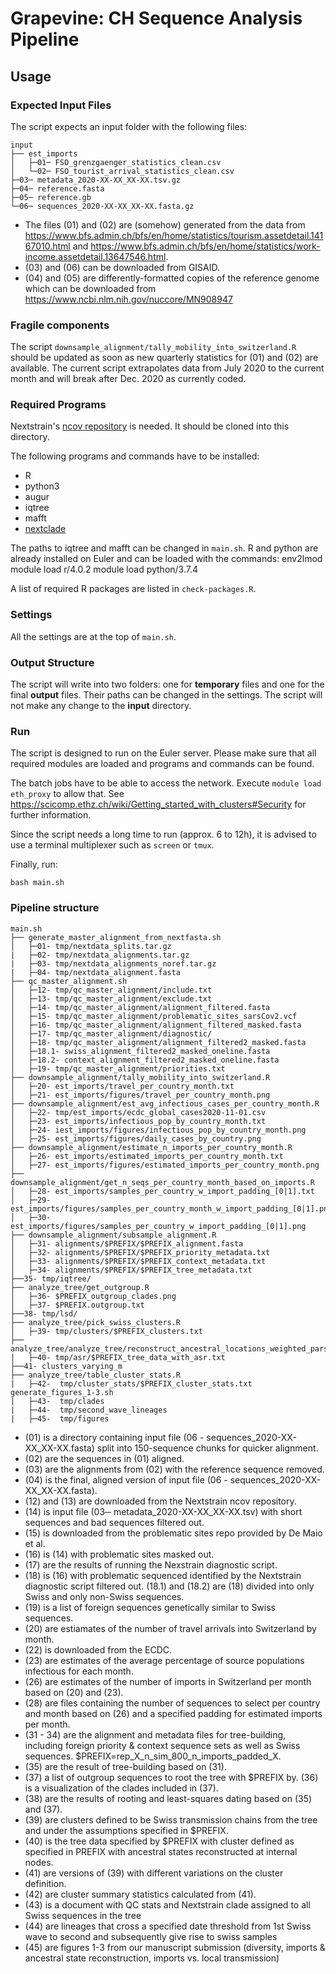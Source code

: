 # Grapevine: CH Sequence Analysis Pipeline

## Usage

### Expected Input Files

The script expects an input folder with the following files:

```
input
├── est_imports
│   ├─01─ FSO_grenzgaenger_statistics_clean.csv
│   └─02─ FSO_tourist_arrival_statistics_clean.csv
├─03─ metadata_2020-XX-XX_XX-XX.tsv.gz
├─04─ reference.fasta
├─05─ reference.gb
└─06─ sequences_2020-XX-XX_XX-XX.fasta.gz
```

- The files (01) and (02) are (somehow) generated from the data from https://www.bfs.admin.ch/bfs/en/home/statistics/tourism.assetdetail.14167010.html and https://www.bfs.admin.ch/bfs/en/home/statistics/work-income.assetdetail.13647546.html.
- (03) and (06) can be downloaded from GISAID.
- (04) and (05) are differently-formatted copies of the reference genome which can be downloaded from https://www.ncbi.nlm.nih.gov/nuccore/MN908947

### Fragile components

The script `downsample_alignment/tally_mobility_into_switzerland.R` should be updated as soon as new quarterly statistics for (01) and (02) are available. The current script extrapolates data from July 2020 to the current month and will break after Dec. 2020 as currently coded.

### Required Programs

Nextstrain's [ncov repository](https://github.com/nextstrain/ncov) is needed. It should be cloned into this directory.

The following programs and commands have to be installed:

- R
- python3
- augur
- iqtree
- mafft
- [nextclade](https://github.com/nextstrain/nextclade/tree/master/packages/cli)

The paths to iqtree and mafft can be changed in `main.sh`.
R and python are already installed on Euler and can be loaded with the commands:
env2lmod
module load r/4.0.2
module load python/3.7.4

A list of required R packages are listed in `check-packages.R`.


### Settings

All the settings are at the top of `main.sh`.


### Output Structure

The script will write into two folders: one for **temporary** files and one for the final **output** files. Their paths can be changed in the settings. The script will not make any change to the **input** directory.


### Run

The script is designed to run on the Euler server. Please make sure that all required modules are loaded and programs and commands can be found.

The batch jobs have to be able to access the network. Execute `module load eth_proxy` to allow that. See https://scicomp.ethz.ch/wiki/Getting_started_with_clusters#Security for further information.

Since the script needs a long time to run (approx. 6 to 12h), it is advised to use a terminal multiplexer such as `screen` or `tmux`.

Finally, run:

```
bash main.sh
```

### Pipeline structure
```
main.sh
├── generate_master_alignment_from_nextfasta.sh
│   ├─01- tmp/nextdata_splits.tar.gz
|   ├─02- tmp/nextdata_alignments.tar.gz
|   ├─03- tmp/nextdata_alignments_noref.tar.gz
|   ├─04- tmp/nextdata_alignment.fasta
├── qc_master_alignment.sh
│   ├─12- tmp/qc_master_alignment/include.txt
│   ├─13- tmp/qc_master_alignment/exclude.txt
│   ├─14- tmp/qc_master_alignment/alignment_filtered.fasta
│   ├─15- tmp/qc_master_alignment/problematic_sites_sarsCov2.vcf
│   ├─16- tmp/qc_master_alignment/alignment_filtered_masked.fasta
│   ├─17- tmp/qc_master_alignment/diagnostic/
│   ├─18- tmp/qc_master_alignment/alignment_filtered2_masked.fasta
│   ├─18.1- swiss_alignment_filtered2_masked_oneline.fasta
│   ├─18.2- context_alignment_filtered2_masked_oneline.fasta
│   ├─19- tmp/qc_master_alignment/priorities.txt
├── downsample_alignment/tally_mobility_into_switzerland.R 
│   ├─20- est_imports/travel_per_country_month.txt
│   ├─21- est_imports/figures/travel_per_country_month.png
├── downsample_alignment/est_avg_infectious_cases_per_country_month.R
│   ├─22- tmp/est_imports/ecdc_global_cases2020-11-01.csv
│   ├─23- est_imports/infectious_pop_by_country_month.txt
│   ├─24- iest_imports/figures/infectious_pop_by_country_month.png
│   ├─25- est_imports/figures/daily_cases_by_country.png
├── downsample_alignment/estimate_n_imports_per_country_month.R
│   ├─26- est_imports/estimated_imports_per_country_month.txt
│   ├─27- est_imports/figures/estimated_imports_per_country_month.png
├── downsample_alignment/get_n_seqs_per_country_month_based_on_imports.R
│   ├─28- est_imports/samples_per_country_w_import_padding_[0|1].txt
│   ├─29- est_imports/figures/samples_per_country_month_w_import_padding_[0|1].png
│   ├─30- est_imports/figures/samples_per_country_w_import_padding_[0|1].png
├── downsample_alignment/subsample_alignment.R
│   ├─31- alignments/$PREFIX/$PREFIX_alignment.fasta
│   ├─32- alignments/$PREFIX/$PREFIX_priority_metadata.txt
│   ├─33- alignments/$PREFIX/$PREFIX_context_metadata.txt
│   ├─34- alignments/$PREFIX/$PREFIX_tree_metadata.txt
├──35- tmp/iqtree/
├── analyze_tree/get_outgroup.R
│   ├─36- $PREFIX_outgroup_clades.png
│   ├─37- $PREFIX.outgroup.txt
├──38- tmp/lsd/
├── analyze_tree/pick_swiss_clusters.R 
│   ├─39- tmp/clusters/$PREFIX_clusters.txt
├── analyze_tree/analyze_tree/reconstruct_ancestral_locations_weighted_parsimony.R
|   ├─40- tmp/asr/$PREFIX_tree_data_with_asr.txt
├──41- clusters_varying_m
├── analyze_tree/table_cluster_stats.R
|   ├─42-  tmp/cluster_stats/$PREFIX_cluster_stats.txt
generate_figures_1-3.sh
|   ├─43-  tmp/clades
|   ├─44-  tmp/second_wave_lineages
|   ├─45-  tmp/figures
```

- (01) is a directory containing input file (06 - sequences_2020-XX-XX_XX-XX.fasta) split into 150-sequence chunks for quicker alignment. 
- (02) are the sequences in (01) aligned.
- (03) are the alignments from (02) with the reference sequence removed.
- (04) is the final, aligned version of input file (06 - sequences_2020-XX-XX_XX-XX.fasta).
- (12) and (13) are downloaded from the Nextstrain ncov repository.
- (14) is input file (03─ metadata_2020-XX-XX_XX-XX.tsv) with short sequences and bad sequences filtered out.
- (15) is downloaded from the problematic sites repo provided by De Maio et al.
- (16) is (14) with problematic sites masked out.
- (17) are the results of running the Nexstrain diagnostic script.
- (18) is (16) with problematic sequenced identified by the Nextstrain diagnostic script filtered out. (18.1) and (18.2) are (18) divided into only Swiss and only non-Swiss sequences.
- (19) is a list of foreign sequences genetically similar to Swiss sequences.
- (20) are estiamates of the number of travel arrivals into Switzerland by month.
- (22) is downloaded from the ECDC.
- (23) are estimates of the average percentage of source populations infectious for each month.
- (26) are estimates of the number of imports in Switzerland per month based on (20) and (23).
- (28) are files containing the number of sequences to select per country and month based on (26) and a specified padding for estimated imports per month.
- (31 - 34) are the alignment and metadata files for tree-building, including foreign priority & context sequence sets as well as Swiss sequences. $PREFIX=rep_X_n_sim_800_n_imports_padded_X.
- (35) are the result of tree-building based on (31).
- (37) a list of outgroup sequences to root the tree with $PREFIX by. (36) is a visualization of the clades included in (37).
- (38) are the results of rooting and least-squares dating based on (35) and (37).
- (39) are clusters defined to be Swiss transmission chains from the tree and under the assumptions specified in $PREFIX.
- (40) is the tree data specified by $PREFIX with cluster defined as specified in PREFIX with ancestral states reconstructed at internal nodes.
- (41) are versions of (39) with different variations on the cluster definition.
- (42) are cluster summary statistics calculated from (41).
- (43) is a document with QC stats and Nextstrain clade assigned to all Swiss sequences in the tree
- (44) are lineages that cross a specified date threshold from 1st Swiss wave to second and subsequently give rise to swiss samples
- (45) are figures 1-3 from our manuscript submission (diversity, imports & ancestral state reconstruction, imports vs. local transmission)
